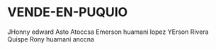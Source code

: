# VENDE-EN-PUQUIO
JHonny edward Asto Atoccsa
Emerson huamani lopez
YErson Rivera Quispe
Rony huamani anccna
